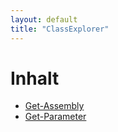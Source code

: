```yaml
---
layout: default
title: "ClassExplorer"
---
```


# Inhalt
* [Get-Assembly](Get-Assembly.md)
* [Get-Parameter](Get-Parameter.md)


